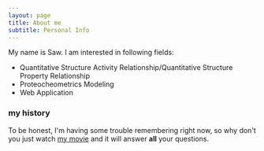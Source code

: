 ```yaml
---
layout: page
title: About me
subtitle: Personal Info
---
```


My name is Saw. I am interested in following fields:

- Quantitative Structure Activity Relationship/Quantitative Structure Property Relationship
- Proteocheometrics Modeling
- Web Application


### my history

To be honest, I'm having some trouble remembering right now, so why don't you just watch [my movie](http://en.wikipedia.org/wiki/The_Princess_Bride_%28film%29) and it will answer **all** your questions.

